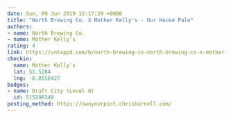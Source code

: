 ```yaml
---
date: Sun, 09 Jun 2019 15:17:29 +0000
title: "North Brewing Co. X Mother Kelly's - Our House Pale"
authors:
- name: North Brewing Co.
- name: Mother Kelly's
rating: 4
link: https://untappd.com/b/north-brewing-co-north-brewing-co-x-mother-kelly-s-our-house-pale/2663187
checkin:
  name: Mother Kelly's
  lat: 51.5284
  lng: -0.0558427
badges:
- name: Draft City (Level 8)
  id: 515296348
posting_method: https://ownyourpint.chrisburnell.com/
---
```

